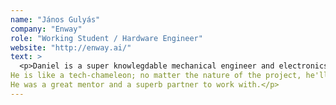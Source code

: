 ```yaml
---
name: "János Gulyás"
company: "Enway"
role: "Working Student / Hardware Engineer"
website: "http://enway.ai/"
text: >
  <p>Daniel is a super knowlegdable mechanical engineer and electronics hacker.
He is like a tech-chameleon; no matter the nature of the project, he'll come up with the best solution for the given circumstances and can give you a brand new perspective in the domains you'd least expect.
He was a great mentor and a superb partner to work with.</p>
---
```

